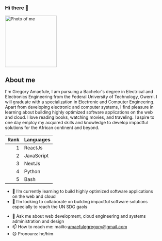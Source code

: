 ### Hi there 👋

<!-- <picture>
 <source media="(prefers-color-scheme: dark)" srcset="">
 <source media="(prefers-color-scheme: light)" srcset="YOUR-LIGHTMODE-IMAGE">
 <img alt="YOUR-ALT-TEXT" src="YOUR-DEFAULT-IMAGE">
</picture> -->

<img alt="Photo of me" src="https://scontent.fabb1-1.fna.fbcdn.net/v/t39.30808-6/274328179_2133118750175374_5200020562198312330_n.jpg?_nc_cat=108&ccb=1-7&_nc_sid=174925&_nc_eui2=AeE_TFdLrpBE3ZlZhWUU9ks6lNVCIRJkCc2U1UIhEmQJzQILajNFtTlaPlE4B9oc-3NI-EXqmMAPw7zQvBcqMay9&_nc_ohc=3ShVFmUwlksAX9BBHgV&_nc_zt=23&_nc_ht=scontent.fabb1-1.fna&oh=00_AfDsnHh9u34BdlD47IhYiDIwmJnysIG2RfAaK0txqLfe-g&oe=646F8FF8" width='170px' height='170px'>


## About me

I'm Gregory Amaefule, I am pursuing a Bachelor's degree in Electrical and Electronics Engineering from the Federal University of Technology, Owerri. I will graduate with a specialization in Electronic and Computer Engineering. Apart from developing electronic and computer systems, I find pleasure in learning about building highly optimized software applications on the web and cloud. I love reading books, watching movies, and traveling. I aspire to one day employ my acquired skills and knowledge to develop impactful solutions for the African continent and beyond.


| Rank | Languages     |
|-----:|---------------|
|     1|   ReactJs     |
|     2|   JavaScript  |
|     3|   NextJs      |
|     4|   Python      |
|     5|   Bash        |

<!-- - 🔭 I’m currently working on a  -->
- 🌱 I’m currently learning to build highly optimized software applications on the web and cloud
- 👯 I’m looking to collaborate on building impactful software solutions especially to reach the UN SDG gaols 
<!-- - 🤔 I’m looking for help with ... -->
- 💬 Ask me about web development, cloud engineering and systems administration and design
- 📫 How to reach me: mailto:amaefulegregory@gmail.com
- 😄 Pronouns: he/him
<!-- - ⚡ Fun fact: ... -->






<!--
**gregoryamaefule/gregoryamaefule** is a ✨ _special_ ✨ repository because its `README.md` (this file) appears on your GitHub profile.

Here are some ideas to get you started:

- 🔭 I’m currently working on ...
- 🌱 I’m currently learning ...
- 👯 I’m looking to collaborate on ...
- 🤔 I’m looking for help with ...
- 💬 Ask me about ...
- 📫 How to reach me: ...
- 😄 Pronouns: ...
- ⚡ Fun fact: ...
-->
